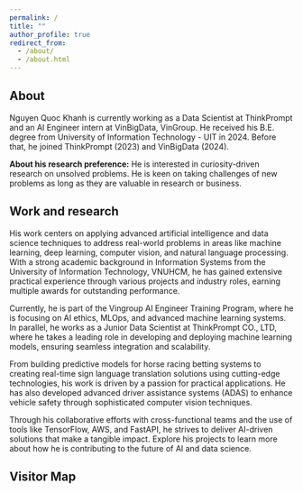 ```yaml
---
permalink: /
title: ""
author_profile: true
redirect_from: 
  - /about/
  - /about.html
---
```


About
-----------

Nguyen Quoc Khanh is currently working as a Data Scientist at ThinkPrompt and an AI Engineer intern at VinBigData, VinGroup. He received his B.E. degree from University of Information Technology - UIT in 2024. Before that, he joined ThinkPrompt (2023) and VinBigData (2024).

**About his research preference:** He is interested in curiosity-driven research on unsolved problems. He is keen on taking challenges of new problems as long as they are valuable in research or business.
<!-- I am open for a new position! Please contact me via email. -->

Work and research
-----------
His work centers on applying advanced artificial intelligence and data science techniques to address real-world problems in areas like machine learning, deep learning, computer vision, and natural language processing. With a strong academic background in Information Systems from the University of Information Technology, VNUHCM, he has gained extensive practical experience through various projects and industry roles, earning multiple awards for outstanding performance.

Currently, he is part of the Vingroup AI Engineer Training Program, where he is focusing on AI ethics, MLOps, and advanced machine learning systems. In parallel, he works as a Junior Data Scientist at ThinkPrompt CO., LTD, where he takes a leading role in developing and deploying machine learning models, ensuring seamless integration and scalability.

From building predictive models for horse racing betting systems to creating real-time sign language translation solutions using cutting-edge technologies, his work is driven by a passion for practical applications. He has also developed advanced driver assistance systems (ADAS) to enhance vehicle safety through sophisticated computer vision techniques.

Through his collaborative efforts with cross-functional teams and the use of tools like TensorFlow, AWS, and FastAPI, he strives to deliver AI-driven solutions that make a tangible impact. Explore his projects to learn more about how he is contributing to the future of AI and data science.

Visitor Map
-----------
<div id="clustrmaps-widget">
  <script type="text/javascript" id="clustrmaps" src="//clustrmaps.com/map_v2.js?d=gesMVX0afDpGO4nqwqjTOhpvJ0_spfHjnCtB9Q2B0ns&cl=ffffff&w=a"></script>
</div>

